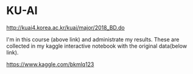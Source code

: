 # KU-AI
http://kuai4.korea.ac.kr/kuai/major/2018_BD.do

I'm in this course (above link) and administrate my results. These are collected in my kaggle interactive notebook with the original data(below link).

https://www.kaggle.com/bkmlq123
